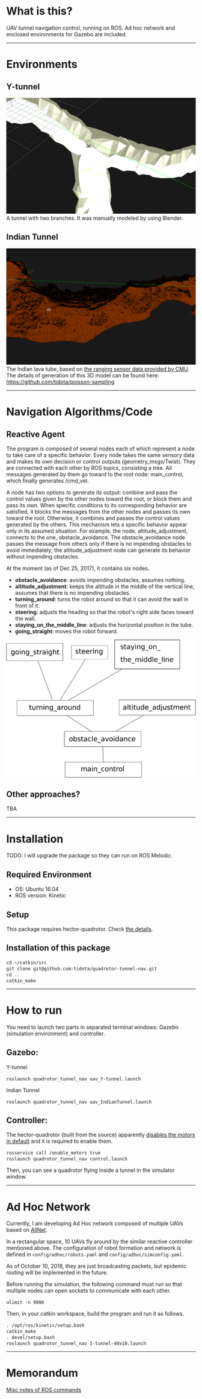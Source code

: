 # What is this?
UAV tunnel navigation control, running on ROS. Ad hoc network and enclosed environments for Gazebo are included.

---

# Environments
## Y-tunnel
![](./img/simu_Y.png)
A tunnel with two branches. It was manually modeled by using Blender.

## Indian Tunnel
![](./img/simu_Indian.png)
The Indian lava tube, based on [the ranging sensor data provided by CMU](http://www.frc.ri.cmu.edu/projects/NIAC_Caves/). The details of generation of this 3D model can be found here:
https://github.com/tidota/poisson-sampling

---

# Navigation Algorithms/Code
## Reactive Agent
The program is composed of several nodes each of which represent a node to take care of a specific behavior.
Every node takes the same sensory data and makes its own decision or control outputs (geometry_msgs/Twist).
They are connected with each other by ROS topics, consisting a tree.
All messages generated by them go toward to the root node: main_control, which finally generates /cmd_vel.

A node has two options to generate its output: combine and pass the control values given by the other nodes toward the root, or block them and pass its own.
When specific conditions to its corresponding behavior are satisfied, it blocks the messages from the other nodes and passes its own toward the root.
Otherwise, it combines and passes the control values generated by the others.
This mechanism lets a specific behavior appear only in its assumed situation. For example, the node, altitude_adjustment, connects to the one, obstacle_avoidance. The obstacle_avoidance node passes the message from others only if there is no impending obstacles to avoid immediately; the altitude_adjustment node can generate its behavior without impending obstacles.

At the moment (as of Dec 25, 2017), it contains six nodes.
- **obstacle_avoidance**: avoids impending obstacles, assumes nothing.
- **altitude_adjustment**: keeps the altitude in the middle of the vertical line, assumes that there is no impending obstacles.
- **turning_around**: turns the robot around so that it can avoid the wall in front of it.
- **steering**: adjusts the heading so that the robot's right side faces toward the wall.
- **staying_on_the_middle_line**: adjusts the horizontal position in the tube.
- **going_straight**: moves the robot forward.

![diagram of nodes](./img/nodes_reactive.png)

## Other approaches?
TBA

---

# Installation

TODO: I will upgrade the package so they can run on ROS Melodic.

## Required Environment
- OS: Ubuntu 16.04
- ROS version: Kinetic

## Setup
This package requires hector-quadrotor. Check [the details](SETUP.md).

## Installation of this package
```
cd ~/catkin/src
git clone git@github.com:tidota/quadrotor-tunnel-nav.git
cd ..
catkin_make
```

---

# How to run
You need to launch two parts in separated terminal windows: Gazebo (simulation environment) and controller.

## Gazebo:

Y-tunnel
```
roslaunch quadrotor_tunnel_nav uav_Y-tunnel.launch
```
Indian Tunnel
```
roslaunch quadrotor_tunnel_nav uav_IndianTunnel.launch
```

## Controller:
The hector-quadrotor (built from the source) apparently [disables the motors in default](https://answers.ros.org/question/256590/hector-quadcopter-not-responding-to-cmd_vel-messages/) and it is required to enable them.
```
rosservice call /enable_motors true
roslaunch quadrotor_tunnel_nav control.launch
```
Then, you can see a quadrotor flying inside a tunnel in the simulator window.

---

# Ad Hoc Network
Currently, I am developing Ad Hoc network composed of multiple UAVs based on [AllNet](http://alnt.org/).

In a rectangular space, 10 UAVs fly around by the similar reactive controller mentioned above. The configuration of robot formation and network is defined in `config/adhoc/robots.yaml` and `config/adhoc/simconfig.yaml`.

As of October 10, 2018, they are just broadcasting packets, but epidemic routing will be implemented in the future.

Before running the simulation, the following command must run so that multiple nodes can open sockets to communicate with each other.

```
ulimit -n 9000
```

Then, in your catkin workspace, build the program and run it as follows.

```
. /opt/ros/kinetic/setup.bash
catkin_make
. devel/setup.bash
roslaunch quadrotor_tunnel_nav I-tunnel-40x10.launch
```

---

# Memorandum
[Misc notes of ROS commands](MEMORANDUM.md)
